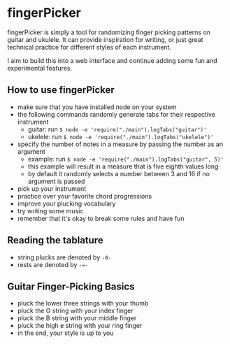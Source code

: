 # fingerPicker
fingerPicker is simply a tool for randomizing finger picking patterns on guitar and ukulele. It can provide inspiration for writing, or just great technical practice for different styles of each instrument.

I aim to build this into a web interface and continue adding some fun and experimental features.

## How to use fingerPicker

- make sure that you have installed node on your system
- the following commands randomly generate tabs for their respective instrument
  - guitar: run `$ node -e 'require("./main").logTabs("guitar")'`
  - ukelele: run `$ node -e 'require("./main").logTabs("ukelele")'`
- specify the number of notes in a measure by passing the number as an argument
  - example: run `$ node -e 'require("./main").logTabs("guitar", 5)'`
  - this example will result in a measure that is five eighth values long
  - by default it randomly selects a number between 3 and 16 if no argument is passed
- pick up your instrument
- practice over your favorite chord progressions
- improve your plucking vocabulary
- try writing some music
- remember that it's okay to break some rules and have fun

## Reading the tablature
- string plucks are denoted by `-0-`
- rests are denoted by `-=-`

## Guitar Finger-Picking Basics

- pluck the lower three strings with your thumb
- pluck the G string with your index finger
- pluck the B string with your middle finger
- pluck the high e string with your ring finger
- in the end, your style is up to you
